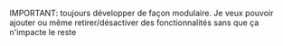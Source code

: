 IMPORTANT: toujours développer de façon modulaire. Je veux pouvoir ajouter ou même retirer/désactiver des fonctionnalités sans que ça n'impacte le reste

